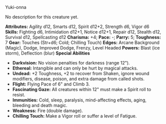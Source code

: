 Yuki-onna

No description for this creature yet.

**Attributes:** Agility d12, Smarts d12, Spirit d12+2, Strength d6,
Vigor d6
**Skills:** Fighting d6, Intimidation d12+1, Notice d12+1, Repair d12,
Stealth d12, Survival d12, Spellcasting d12
**Charisma:** +4; **Pace:** -; **Parry:** 5; **Toughness:** 7
**Gear:** Touches (Str+d6; Cold; Chilling Touch)
**Edges:** Arcane Background (Magic), Dodge, Improved Dodge, Frenzy,
Level Headed
**Powers:** Blast (ice storm), Deflection (blur)
**Special Abilities**
- **Darkvision:** No vision penalties for darkness (range 12").
- **Ethereal:** Intangible and can only be hurt by magical attacks.
- **Undead:** +2 Toughness, +2 to recover from Shaken, ignore wound
modifiers, disease, poison, and extra damage from called shots.
- **Flight:** Flying Pace of 6" and Climb 3.
- **Fascinating Gaze:** All creatures within 12" must make a Spirit
roll to resist.
- **Immunities:** Cold, sleep, paralysis, mind-affecting effects, aging,
bleeding and death magic.
- **Weakness:** Fire (double damage).
- **Chilling Touch:** Make a Vigor roll or suffer a level of Fatigue.

